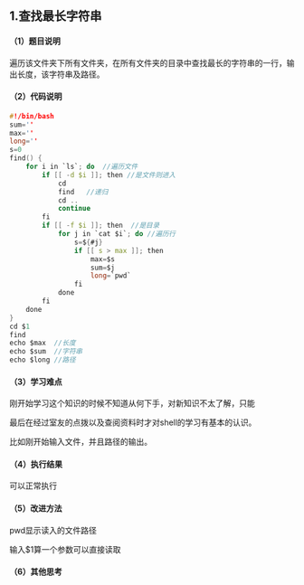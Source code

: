 ## 1.查找最长字符串

#### （1）题目说明

遍历该文件夹下所有文件夹，在所有文件夹的目录中查找最长的字符串的一行，输出长度，该字符串及路径。

#### （2）代码说明

```c
#!/bin/bash
sum=''
max=''
long=''
s=0
find() {
    for i in `ls`; do  //遍历文件
        if [[ -d $i ]]; then //是文件则进入
            cd      
            find   //递归
            cd ..
            continue
        fi
        if [[ -f $i ]]; then  //是目录
            for j in `cat $i`; do //遍历行
                s=${#j}
                if [[ s > max ]]; then
                    max=$s
                    sum=$j
                    long=`pwd`
                fi
            done
        fi
    done
}
cd $1
find 
echo $max  //长度
echo $sum  //字符串
echo $long //路径
```

#### （3）学习难点

刚开始学习这个知识的时候不知道从何下手，对新知识不太了解，只能

最后在经过室友的点拨以及查阅资料时才对shell的学习有基本的认识。

比如刚开始输入文件，并且路径的输出。

#### （4）执行结果

可以正常执行

#### （5）改进方法

pwd显示读入的文件路径

输入$1算一个参数可以直接读取

#### （6）其他思考

